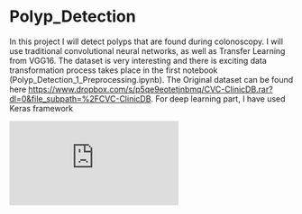 # Polyp_Detection

In this project I will detect polyps that are found during colonoscopy. I will use traditional convolutional neural networks, as well as Transfer Learning from VGG16. The dataset is very interesting and there is exciting data transformation process takes place in the first notebook (Polyp_Detection_1_Preprocessing.ipynb).
The Original dataset can be found here https://www.dropbox.com/s/p5qe9eotetjnbmq/CVC-ClinicDB.rar?dl=0&file_subpath=%2FCVC-ClinicDB. 
For deep learning part, I have used Keras framework

![alt text](https://www.linkpicture.com/view.php?img=LPic5fb6d67e9c134368990314)
